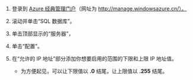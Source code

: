 
<!--
../includes/sql-database-include-ip-address-22-v12portal.md

Latest Freshness check:  2016-03-21 , daleche.

As of circa 2015-09-04, the following topics might include this include:
/documentation/articles/sql-database-configure-firewall-settings/
/documentation/articles/sql-database-connect-query/


## Server-level firewall rules

### Add a server-level firewall rule through the new Azure portal
-->


1. 登录到 [Azure 经典管理门户](https://manage.windowsazure.cn)（网址为 http://manage.windowsazure.cn/）。

2. 滚动并单击“SQL 数据库”。

3. 单击顶部显示的“服务器”，

4. 单击“配置”。 

5. 在“允许的 IP 地址”部分添加你想要启用的范围的下限和上限 IP 地址值。
	- 为方便起见，可以让下限值以 **.0** 结尾，让上限值以 **.255** 结尾。



<!-- Image references. -->

[b21-FindServerInPortal]: ./media/sql-database-include-ip-address-22-v12portal/firewall-ip-b21-v12portal-findsvr.png

[b31-SettingsFirewallNavig]: ./media/sql-database-include-ip-address-22-v12portal/firewall-ip-b31-v12portal-settingsfirewall.png

[b41-AddRange]: ./media/sql-database-include-ip-address-22-v12portal/firewall-ip-b41-v12portal-addrange.png



<!--
These includes/ files are a sequenced set, but you can pick and choose:

../includes/sql-database-include-ip-address-22-v12portal.md
? ../includes/sql-database-include-ip-address-*.md
-->

<!---HONumber=Mooncake_0503_2016-->
